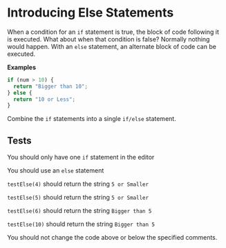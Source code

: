 # Introducing Else Statements

When a condition for an `if` statement is true, the block of code following it is executed. What about when that condition is false? Normally nothing would happen. With an `else` statement, an alternate block of code can be executed.

**Examples**

```javascript
if (num > 10) {
  return "Bigger than 10";
} else {
  return "10 or Less";
}
```

Combine the `if` statements into a single `if/else` statement.

## Tests

You should only have one `if` statement in the editor

You should use an `else` statement

`testElse(4)` should return the string `5 or Smaller`

`testElse(5)` should return the string `5 or Smaller`

`testElse(6)` should return the string `Bigger than 5`

`testElse(10)` should return the string `Bigger than 5`

You should not change the code above or below the specified comments.
